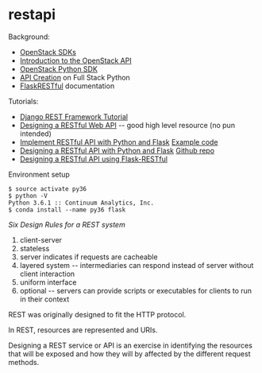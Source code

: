 # restapi

Background:
* [OpenStack SDKs](https://wiki.openstack.org/wiki/SDKs)
* [Introduction to the OpenStack API](https://www.linux.com/learn/introduction-openstack-api)
* [OpenStack Python SDK](https://docs.openstack.org/user-guide/sdk.html)
* [API Creation](https://www.fullstackpython.com/api-creation.html) on Full Stack Python
* [FlaskRESTful](https://flask-restful.readthedocs.io/en/0.3.5/) documentation

Tutorials:
* [Django REST Framework Tutorial](http://www.django-rest-framework.org/tutorial/quickstart/)
* [Designing a RESTful Web API](http://blog.luisrei.com/articles/rest.html) -- good high level resource (no pun intended)
* [Implement RESTful API with Python and Flask](http://blog.luisrei.com/articles/flaskrest.html) [Example code](https://github.com/lrei/articles/tree/master/2012-05-02-flaskrest)
* [Designing a RESTful API with Python and Flask](https://blog.miguelgrinberg.com/post/designing-a-restful-api-with-python-and-flask) [Github repo](https://github.com/miguelgrinberg/REST-tutorial)
* [Designing a RESTful API using Flask-RESTful](https://blog.miguelgrinberg.com/post/designing-a-restful-api-using-flask-restful)

Environment setup
~~~~
$ source activate py36
$ python -V
Python 3.6.1 :: Continuum Analytics, Inc.
$ conda install --name py36 flask
~~~~

*Six Design Rules for a REST system*
1. client-server
2. stateless
3. server indicates if requests are cacheable
4. layered system -- intermediaries can respond instead of server without client interaction
5. uniform interface
6. optional -- servers can provide scripts or executables for clients to run in their context

REST was originally designed to fit the HTTP protocol.

In REST, resources are represented and URIs.

Designing a REST service or API is an exercise in identifying the resources that will be exposed and how they will by affected by the different request methods.
